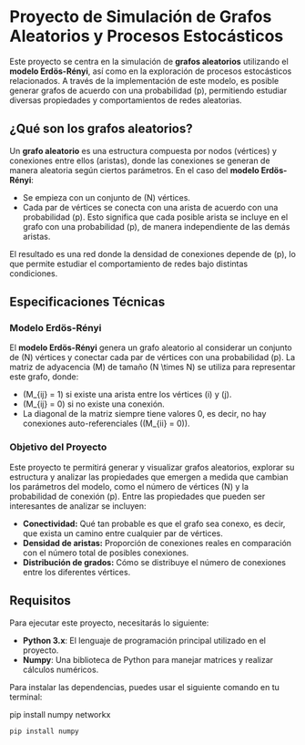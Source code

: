 # Proyecto de Simulación de Grafos Aleatorios y Procesos Estocásticos

Este proyecto se centra en la simulación de **grafos aleatorios** utilizando el **modelo Erdös-Rényi**, así como en la exploración de procesos estocásticos relacionados. A través de la implementación de este modelo, es posible generar grafos de acuerdo con una probabilidad \(p\), permitiendo estudiar diversas propiedades y comportamientos de redes aleatorias.

## ¿Qué son los grafos aleatorios?

Un **grafo aleatorio** es una estructura compuesta por nodos (vértices) y conexiones entre ellos (aristas), donde las conexiones se generan de manera aleatoria según ciertos parámetros. En el caso del **modelo Erdös-Rényi**:

- Se empieza con un conjunto de \(N\) vértices.
- Cada par de vértices se conecta con una arista de acuerdo con una probabilidad \(p\). Esto significa que cada posible arista se incluye en el grafo con una probabilidad \(p\), de manera independiente de las demás aristas.

El resultado es una red donde la densidad de conexiones depende de \(p\), lo que permite estudiar el comportamiento de redes bajo distintas condiciones.

## Especificaciones Técnicas

### Modelo Erdös-Rényi

El **modelo Erdös-Rényi** genera un grafo aleatorio al considerar un conjunto de \(N\) vértices y conectar cada par de vértices con una probabilidad \(p\). La matriz de adyacencia \(M\) de tamaño \(N \times N\) se utiliza para representar este grafo, donde:

- \(M_{ij} = 1\) si existe una arista entre los vértices \(i\) y \(j\).
- \(M_{ij} = 0\) si no existe una conexión.
- La diagonal de la matriz siempre tiene valores 0, es decir, no hay conexiones auto-referenciales (\(M_{ii} = 0\)).

### Objetivo del Proyecto

Este proyecto te permitirá generar y visualizar grafos aleatorios, explorar su estructura y analizar las propiedades que emergen a medida que cambian los parámetros del modelo, como el número de vértices \(N\) y la probabilidad de conexión \(p\). Entre las propiedades que pueden ser interesantes de analizar se incluyen:

- **Conectividad:** Qué tan probable es que el grafo sea conexo, es decir, que exista un camino entre cualquier par de vértices.
- **Densidad de aristas:** Proporción de conexiones reales en comparación con el número total de posibles conexiones.
- **Distribución de grados:** Cómo se distribuye el número de conexiones entre los diferentes vértices.


## Requisitos

Para ejecutar este proyecto, necesitarás lo siguiente:

- **Python 3.x**: El lenguaje de programación principal utilizado en el proyecto.
- **Numpy**: Una biblioteca de Python para manejar matrices y realizar cálculos numéricos.

Para instalar las dependencias, puedes usar el siguiente comando en tu terminal:


pip install numpy networkx

```bash
pip install numpy

